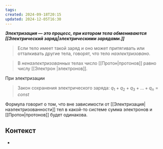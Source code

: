 ```yaml
---
tags: 
created: 2024-09-18T20:15
updated: 2024-12-05T16:30
---
```

***Электризация — это процесс, при котором тела обмениваются [[Электрический заряд|электрическими зарядами.]]***

> Если тело имеет такой заряд и оно может притягивать или отталкивать другие тела, говорят, что тело *наэлектризовано*.

> В *ненаэлектризованных* телах число [[Протон|протонов]] равно числу [[Электрон |электронов]].

При электризации 

>Закон сохранения электрического заряда:
>$q_{1}+q_{2}+q_{3}+…+q_{n}=const$

Формула говорит о том, что вне зависимости от [[Электризация|наэлектризованности]] тел в какой-то системе сумма электронов и [[Протон|протонов]] будет одинакова.
## Контекст
- 


